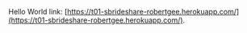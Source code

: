 Hello World link: [https://t01-sbrideshare-robertgee.herokuapp.com/](https://t01-sbrideshare-robertgee.herokuapp.com/).